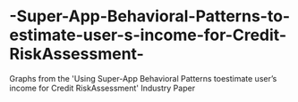 # -Super-App-Behavioral-Patterns-to-estimate-user-s-income-for-Credit-RiskAssessment-
Graphs from the 'Using Super-App Behavioral Patterns toestimate user’s income for Credit RiskAssessment' Industry Paper

